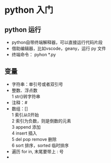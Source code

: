 # python 入门

## python 运行

- python自带终端解释器，可以直接运行代码片段
- 借助编辑器，比如vscode，geany，运行 py 文件
- 终端命令： pyhon *.py

## 变量

- 字符串：单引号或者双引号
- 整数、浮点数  
    1 str()转字符串
- 注释：#
- 数组：[]  
    1 索引从0开始  
    2 索引为负数，则是倒数的元素  
    3 append 添加  
    4 insert 插入  
    5 del pop remove 删除  
    6 sort 排序，sorted 临时排序
- 遍历 for in, 末尾要带上 : 号
- 

